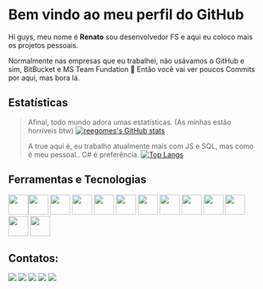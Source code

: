 # Bem vindo ao meu perfil do GitHub

Hi guys, meu nome é **Renato** sou desenvolvedor FS e aqui eu coloco mais os projetos pessoais.

Normalmente nas empresas que eu trabalhei, não usávamos o GitHub e sim, BitBucket e MS Team Fundation 🤮
Então você vai ver poucos Commits por aqui, mas bora lá.

## Estatísticas

> Afinal, todo mundo adora umas estatísticas. (As minhas estão horríveis btw)
[![reegomes's GitHub stats](https://github-readme-stats.vercel.app/api?username=reegomes&count_private=true&show_icons=true)](https://github.com/reegomes/github-readme-stats)
> 
> A true aqui é, eu trabalho atualmente mais com JS e SQL, mas como é meu pessoal.. C# é preferência.
> [![Top Langs](https://github-readme-stats.vercel.app/api/top-langs/?username=reegomes&layout=compact)](https://github.com/reegomes/github-readme-stats)

## Ferramentas e Tecnologias

<img src="https://cdn.jsdelivr.net/gh/devicons/devicon/icons/git/git-original.svg" width="40" height="40"/><img src="https://cdn.jsdelivr.net/gh/devicons/devicon/icons/vscode/vscode-original.svg" width="40" height="40" />
<img src="https://cdn.jsdelivr.net/gh/devicons/devicon/icons/visualstudio/visualstudio-plain.svg" width="40" height="40"/>
<img src="https://cdn.jsdelivr.net/gh/devicons/devicon/icons/react/react-original.svg" width="40" height="40"/>
<img src="https://cdn.jsdelivr.net/gh/devicons/devicon/icons/python/python-original.svg" width="40" height="40"/>
<img src="https://cdn.jsdelivr.net/gh/devicons/devicon/icons/dotnetcore/dotnetcore-original.svg" width="40" height="40"/>
<img src="https://cdn.jsdelivr.net/gh/devicons/devicon/icons/dot-net/dot-net-original-wordmark.svg" width="40" height="40"/>
<img src="https://cdn.jsdelivr.net/gh/devicons/devicon/icons/docker/docker-plain-wordmark.svg" width="40" height="40" />
<img src="https://cdn.jsdelivr.net/gh/devicons/devicon/icons/css3/css3-plain-wordmark.svg" width="40" height="40"/>
<img src="https://cdn.jsdelivr.net/gh/devicons/devicon/icons/csharp/csharp-original.svg" width="40" height="40"/>
<img src="https://cdn.jsdelivr.net/gh/devicons/devicon/icons/nodejs/nodejs-original.svg" width="40" height="40"/>
<img src="https://www.svgrepo.com/show/303229/microsoft-sql-server-logo.svg" width="40" height="40"/>
<img src="https://cdn.jsdelivr.net/gh/devicons/devicon/icons/javascript/javascript-original.svg" width="40" height="40"/>
          
## Contatos: 

<div>  <a href="https://www.youtube.com/c/RenatoGomesSouza" target="_blank"><img src="https://img.shields.io/badge/YouTube-FF0000?style=for-the-badge&logo=youtube&logoColor=white" target="_blank"></a>  <a href="https://www.instagram.com/rntsza/" target="_blank"><img src="https://img.shields.io/badge/-Instagram-%23E4405F?style=for-the-badge&logo=instagram&logoColor=white" target="_blank"></a>  
<a href="https://www.twitch.tv/reegomes" target="_blank"><img src="https://img.shields.io/badge/Twitch-9146FF?style=for-the-badge&logo=twitch&logoColor=white" target="_blank"></a>  
<a href = "mailto:reegomescel@gmail.com"><img src="https://img.shields.io/badge/Gmail-D14836?style=for-the-badge&logo=gmail&logoColor=white" target="_blank"></a>  
<a href="https://www.linkedin.com/in/rntsouza/" target="_blank"><img src="https://img.shields.io/badge/-LinkedIn-%230077B5?style=for-the-badge&logo=linkedin&logoColor=white" target="_blank"></a>  </div>

<!--
**reegomes/reegomes** is a ✨ _special_ ✨ repository because its `README.md` (this file) appears on your GitHub profile.

Here are some ideas to get you started:

- 🔭 I’m currently working on ...
- 🌱 I’m currently learning ...
- 👯 I’m looking to collaborate on ...
- 🤔 I’m looking for help with ...
- 💬 Ask me about ...
- 📫 How to reach me: ...
- 😄 Pronouns: ...
- ⚡ Fun fact: ...
-->
